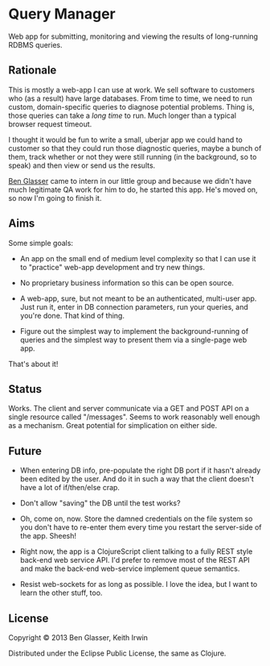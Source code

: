 # Query Manager

Web app for submitting, monitoring and viewing the results of
long-running RDBMS queries.

## Rationale

This is mostly a web-app I can use at work. We sell software to
customers who (as a result) have large databases. From time to time,
we need to run custom, domain-specific queries to diagnose potential
problems. Thing is, those queries can take a _long time_ to run. Much
longer than a typical browser request timeout.

I thought it would be fun to write a small, uberjar app we could hand
to customer so that they could run those diagnostic queries, maybe a
bunch of them, track whether or not they were still running (in the
background, so to speak) and then view or send us the results.

[Ben Glasser](https://github.com/BenGlasser) came to intern in our
little group and because we didn't have much legitimate QA work for
him to do, he started this app. He's moved on, so now I'm going to
finish it.

## Aims

Some simple goals:

 - An app on the small end of medium level complexity so that I can
   use it to "practice" web-app development and try new things.

 - No proprietary business information so this can be open source.

 - A web-app, sure, but not meant to be an authenticated, multi-user
   app. Just run it, enter in DB connection parameters, run your
   queries, and you're done. That kind of thing.

 - Figure out the simplest way to implement the background-running of
   queries and the simplest way to present them via a single-page web
   app.

That's about it!

## Status

Works. The client and server communicate via a GET and POST API on a
single resource called "/messages". Seems to work reasonably well
enough as a mechanism. Great potential for simplication on either
side.

## Future

 - When entering DB info, pre-populate the right DB port if it hasn't
   already been edited by the user. And do it in such a way that the
   client doesn't have a lot of if/then/else crap.

 - Don't allow "saving" the DB until the test works?

 - Oh, come on, now. Store the damned credentials on the file system
   so you don't have to re-enter them every time you restart the
   server-side of the app. Sheesh!

 - Right now, the app is a ClojureScript client talking to a fully
   REST style back-end web service API. I'd prefer to remove most of
   the REST API and make the back-end web-service implement queue
   semantics.

 - Resist web-sockets for as long as possible. I love the idea, but I
   want to learn the other stuff, too.

## License

Copyright &copy; 2013 Ben Glasser, Keith Irwin

Distributed under the Eclipse Public License, the same as Clojure.

[cs]: https://github.com/clojure/clojurescript
[ca]: https://github.com/clojure/core.async

